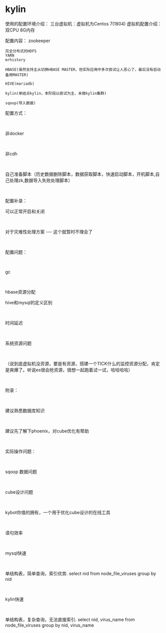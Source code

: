 # kylin

使用的配置环境介绍：
	三台虚拟机：虚拟机为Centos 7(1804)
	虚拟机配置介绍：
		双CPU
		8G内存

配置内容：
	zookeeper	

	完全分布式的HDFS
	YARN
	mrhistory

	HBASE(虽然支持主从切换HBASE MASTER，但实际应用中多次尝试让人恶心了，最后没有启动备用MASTER)

	HIVE(mariadb)

	kylin(单结点kylin，本阶段以尝试为主，未做kylin集群)

	sqoop(导入数据)

<p>配置方式：</p><br />
<p>	非docker</p><br />
<p>	非cdh </p><br />
<p>	自己准备脚本（历史数据删除脚本，数据获取脚本，快速启动脚本，开机脚本,自己处理zk,数据导入失败处理脚本）</p> <br />

<p>配置补录： <br />
<p>	可以正常开启和关闭 </p><br />
<p>	对于灾难性处理方案  ---  这个就暂时不理会了</p><br />
	
<p>配置问题：</p><br />
<p>	gc </p> <br/>
<p>	hbase资源分配 </ p> <br />
<p>	hive和mysql的定义区别</p> <br/>
<p>	时间延迟</p> <br />
<p>	系统资源问题</p> <br />
<p>		（说到底虚拟机没资源，要是有资源，搭建一个TICK什么的监控资源分配，肯定是爽爆了。听说es很会抢资源，很想一起跑着试一试，哈哈哈哈） </p> <br />
	
<p>附录：</p><br />
<p>	建议熟悉数据库知识</p> <br />
<p>	建议先了解下phoenix，对cube优化有帮助</p> <br />


<p>实际操作问题：</p><br />
<p>	sqoop 数据问题</p> <br />
<p>	cube设计问题</p> <br />
<p>     kybot你值的拥有，一个用于优化cube设计的在线工具</p> <br />


<p>语句效率</p> <br />
<p>	mysql快速</p> <br />
<p>	     单结构表，简单查询，索引优势.    select nid from node_file_viruses group by nid</p> <br />
<p>	kylin快速</p> <br />
<p>	     单结构表，复杂查询，无法直接索引.    select nid, virus_name from node_file_viruses group by nid, virus_name</p> <br />		











